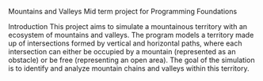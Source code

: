 Mountains and Valleys
Mid term project for Programming Foundations

Introduction
This project aims to simulate a mountainous territory with an ecosystem of mountains and valleys. The program models a territory made up of intersections formed by vertical and horizontal paths, where each intersection can either be occupied by a mountain (represented as an obstacle) or be free (representing an open area). The goal of the simulation is to identify and analyze mountain chains and valleys within this territory.